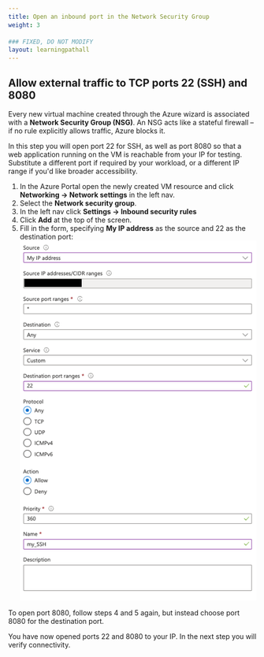 ```yaml
---
title: Open an inbound port in the Network Security Group
weight: 3

### FIXED, DO NOT MODIFY
layout: learningpathall
---
```


## Allow external traffic to TCP ports 22 (SSH) and 8080

Every new virtual machine created through the Azure wizard is associated with a **Network Security Group (NSG)**. An NSG acts like a stateful firewall – if no rule explicitly allows traffic, Azure blocks it.

In this step you will open port 22 for SSH, as well as port 8080 so that a web application running on the VM is reachable from your IP for testing. Substitute a different port if required by your workload, or a different IP range if you'd like broader accessibility.

1. In the Azure Portal open the newly created VM resource and click **Networking → Network settings** in the left nav.
2. Select the **Network security group**.
3. In the left nav click **Settings → Inbound security rules**
4. Click **Add** at the top of the screen.
5. Fill in the form, specifying **My IP address** as the source and 22 as the destination port:
   ![Add inbound security rule with source of my IP and destination port 22#center](images/create-nsg-rule.png)

To open port 8080, follow steps 4 and 5 again, but instead choose port 8080 for the destination port.

You have now opened ports 22 and 8080 to your IP. In the next step you will verify connectivity.